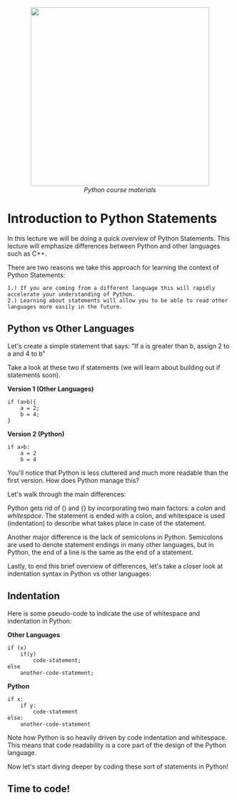 <center>
    <img src='https://intecbrussel.be/img/logo3.png' width='400px' height='auto'/>
    <br/>
    <em>Python course materials</em>
</center>

# Introduction to Python Statements

In this lecture we will be doing a quick overview of Python Statements. This lecture will emphasize differences between Python and other languages such as C++. 

There are two reasons we take this approach for learning the context of Python Statements:

    1.) If you are coming from a different language this will rapidly accelerate your understanding of Python.
    2.) Learning about statements will allow you to be able to read other languages more easily in the future.

## Python vs Other Languages

Let's create a simple statement that says:
"If a is greater than b, assign 2 to a and 4 to b"

Take a look at these two if statements (we will learn about building out if statements soon).

**Version 1 (Other Languages)**

    if (a>b){
        a = 2;
        b = 4;
    }
                        
**Version 2 (Python)**   

    if a>b:
        a = 2
        b = 4

You'll notice that Python is less cluttered and much more readable than the first version. How does Python manage this?

Let's walk through the main differences:

Python gets rid of () and {} by incorporating two main factors: a *colon* and *whitespace*. The statement is ended with a colon, and whitespace is used (indentation) to describe what takes place in case of the statement.

Another major difference is the lack of semicolons in Python. Semicolons are used to denote statement endings in many other languages, but in Python, the end of a line is the same as the end of a statement.

Lastly, to end this brief overview of differences, let's take a closer look at indentation syntax in Python vs other languages:

## Indentation

Here is some pseudo-code to indicate the use of whitespace and indentation in Python:

**Other Languages**

    if (x)
        if(y)
            code-statement;
    else
        another-code-statement;
        
**Python**
    
    if x:
        if y:
            code-statement
    else:
        another-code-statement

Note how Python is so heavily driven by code indentation and whitespace. This means that code readability is a core part of the design of the Python language.

Now let's start diving deeper by coding these sort of statements in Python!

## Time to code!
